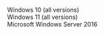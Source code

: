 Windows 10 (all versions)
<br/>
Windows 11 (all versions)
<br/>
Microsoft Windows Server 2016
<br/>
